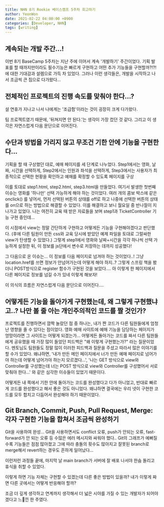 ```yaml
---
title: NHN 8기 Rookie 베이스캠프 5주차 회고하기
author: YeonWon
date: 2021-02-22 04:00:00 +0900
categories: [Developer, NHN]
tags: [writing]
---
```


## 계속되는 개발 주간...!

이번 8기 BaseCamp 5주차는 지난 주에 이어서 계속 '개발하기' 주간이었다.
기획 발표를 할 때까지만이라도 필수기능은 빠르게 구현하고 어떤 추가 기능들을 구현할까?!?! 에 대한 기대감과 설렘으로 가득 차 있었다. 그러나 이런 생각들은, 개발을 시작하고 나서 조금씩 큰 짐으로 다가왔다... 

## 전체적인 프로젝트의 진행 속도를 맞춰야 한다...?

설 연휴가 지나고 나서 나에게는 '조급함'이라는 것이 굉장히 크게 다가왔다.

팀 프로젝트였기 때문에, '뒤쳐지면 안 된다.'는 생각이 가장 컸던 것 같다. 그리고 이 생각은 자연스럽게 다음 문단으로 이어진다.

## 수단과 방법을 가리지 않고 무조건 기한 안에 기능을 구현한다...

기획을 할 때 구상했던 대로, 예매 페이지를 세 단계로 나누었다.
Step1에서는 영화, 날짜, 시간을 선택하게,
Step2에서는 인원과 좌석을 선택하게,
Step3에서는 사용자가 최종적으로 선택한 현황을 확인하고 예매를 확정할 수 있도록 페이지를 구상

이를 토대로 step1.html, step2.html, step3.html을 만들었다. 여기서 발생한 첫번째 이슈는 영화를 '하나만' 선택 가능하게 해야 하는 것이었다. 여러 개의 콤보 박스에 같은 onclick() 를 넣어서, 먼저 선택된 버튼의 상태를 off로 하고 나중에 선택한 버튼의 상태를 on으로 하는 방법으로 해결할 수 있었다. 이를 해결하고 보니 월요일 중 반나절이 지나가고 있었다. 나는 여전히 교육 때 받은 자료들을 보며 step1과 TicketController 기능 구현 중인데...

이 시점에서 view는 정말 간단하게 구현하고 어떻게든 기능을 구현해야겠다고 판단했다. (후에 다른 팀원이 만든 css와 교육 당시에 받았던 예제 파일을 토대로 그럴싸한 view가 탄생할 수 있었다.) 그렇게 step1에서 영화와 날짜+시간을 각각 하나씩 선택 가능하게 설정한 뒤, 이 정보를 js단에서 변수로 저장하는 데까지 성공했다!

그 다음으로 온 이슈는... 이 정보를 다음 페이지로 넘겨야 하는 것이었다..! 그냥 location.href를 쓰면 정보가 안넘어가는데 어떻게 해야 하지..? 그렇게 스프링 책을 봤더니 POST방식으로 register 함수가 구현된 것을 보았다.... 아 이렇게 한 페이지에서 다른 페이지로 정보를 넘길 수가 있네 이렇게 해보자!

이 의식의 흐름은 자연스럽게 다음 문단으로 이어진다....

## 어떻게든 기능을 돌아가게 구현했는데, 왜 그렇게 구현했냐고..? 나만 볼 줄 아는 개인주의적인 코드를 짤 것인가?

프로젝트를 진행하면서 깜짝 놀랐던 점 중 하나는, 내가 짠 코드가 다른 팀원들에게 엄청난 영향을 줄 수 있다는 점이었다. 영화 예매 사이트에 예매 기능을 담당하는 페이지가 엉망이라면 그 사이트는 어떻게 되겠는가... 어떻게든 돌아가는 코드를 짜서 다른 팀원들에게 공유했을 때 가장 많이 들었던 피드백은 "왜 이렇게 구현했는가?" 라는 질문이었다. 멘토님도 팀원들도 정말 많이 이러한 피드백과 질문을 주셨고 따라서 많은 이야기를 할 수가 있었다. 왜냐하면, '내가 만든 메인 페이지에서 너가 만든 예매 페이지로 넘어가야 하는데 어떻게 넘어가야 하는지 모르겠다...', '나는 GET 방식으로 view와 Controller를 구성했는데 너는 POST 방식으로 view와 Controller를 구성했어서 서로 맞춰야 한다...' 와 같은 심각한 이슈들이 있었기 때문이다. 

어떻게든 내 쪽에서 기한 안에 돌아가는 코드를 완성했다고 다가 아니었고, 반대로 빠르게 코드를 완성했다고 해서 좋은 것도 아니었다. 왜냐하면 결국에는 우리 넷이 구현한 코드를 모두 합치고 다듬어서 완성해야 하기 때문이었다.

## Git Branch, Commit, Push, Pull Request, Merge: 각자 구현한 기능을 합쳐서 조금씩 완성하기

Git을 사용하여 완성... Git을 사용하면서도 conflict 오류, push가 안되는 오류, fast-forward가 안 되는 오류 등 수많은 에러 메시지와 싸워야 했다.. Git의 그래프가 예뻐질 수록 기능들은 점점 많아졌고 그에 따라 충돌의 횟수도 많아지고 잘못된 branch로 merge해서 revert하는 경우도 흔하게 일어났다...

이런저런 과정들 끝에, 마지막 날 main branch가 서버에 잘 배포 나서야 한숨 돌리고 휴식을 취할 수 있었다.

이렇게 하면 기능 자체는 구현할 수 있겠는데 다른 좋은 방법이 있을까?
내가 이렇게 짜면 다른 곳에서는 어떻게 반응해야 할까?

조금 더 깊게 생각하고 연계까지 생각해서 더 넓은 시야를 가질 수 있는 개발자가 되어야겠다고 느낀 한 주였다.
